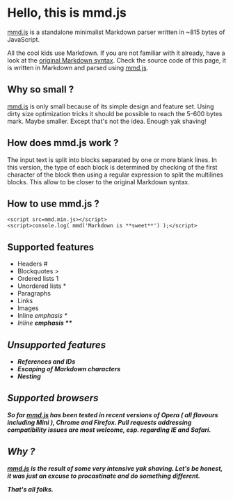 # Hello, this is mmd.js

[mmd.js](mmd.js) is a standalone minimalist Markdown parser written in ~815 bytes of JavaScript.

All the cool kids use Markdown. If you are not familiar with it already, have a look at the [original Markdown syntax](http://daringfireball.net/projects/markdown/syntax). Check the source code of this page, it is written in Markdown and parsed using [mmd.js](mmd.js).

## Why so small ?

[mmd.js](mmd.js) is only small because of its simple design and feature set. Using dirty size optimization tricks it should be possible to reach the 5-600 bytes mark. Maybe smaller. Except that's not the idea. Enough yak shaving!

## How does **mmd.js** work ?

The input text is split into blocks separated by one or more blank lines. In this version, the type of each block is determined by checking of the first character of the block then using a regular expression to split the multilines blocks. This allow to be closer to the original Markdown syntax.

## How to use **mmd.js** ?

    <script src=mmd.min.js></script>
	<script>console.log( mmd('Markdown is **sweet**') );</script>

## Supported features

* Headers # 
* Blockquotes >
* Ordered lists 1
* Unordered lists *
* Paragraphs
* Links []()
* Images![]()
* Inline <em> emphasis *
* Inline <strong> emphasis **

## Unsupported features

* References and IDs
* Escaping of Markdown characters
* Nesting

## Supported browsers

So far [mmd.js](mmd.js) has been tested in recent versions of Opera ( all flavours including Mini ), Chrome and Firefox. Pull requests addressing compatibility issues are most welcome, esp. regarding IE and Safari.

## Why ?

[mmd.js](mmd.js) is the result of some very intensive yak shaving. Let's be honest, it was just an excuse to procastinate and do something different.


That's all folks.

